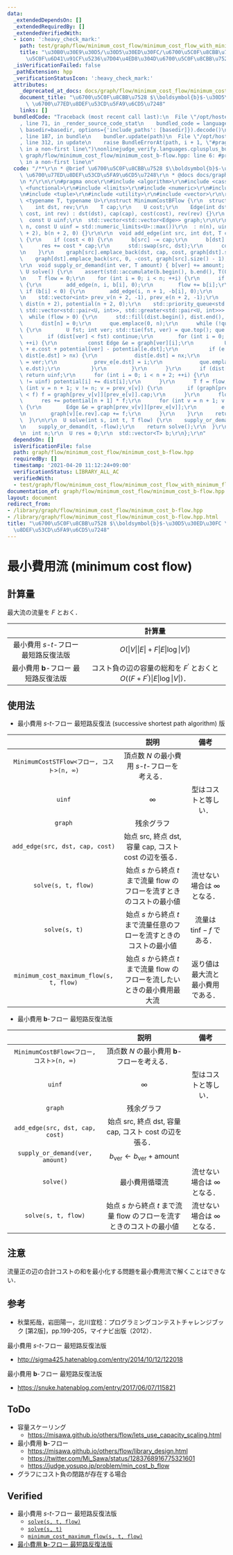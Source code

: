 ```yaml
---
data:
  _extendedDependsOn: []
  _extendedRequiredBy: []
  _extendedVerifiedWith:
  - icon: ':heavy_check_mark:'
    path: test/graph/flow/minimum_cost_flow/minimum_cost_flow_with_minimum_flow_constraint.test.cpp
    title: "\u30B0\u30E9\u30D5/\u30D5\u30ED\u30FC/\u6700\u5C0F\u8CBB\u7528\u6D41/\u6700\
      \u5C0F\u6D41\u91CF\u5236\u7D04\u4ED8\u304D\u6700\u5C0F\u8CBB\u7528\u6D41"
  _isVerificationFailed: false
  _pathExtension: hpp
  _verificationStatusIcon: ':heavy_check_mark:'
  attributes:
    _deprecated_at_docs: docs/graph/flow/minimum_cost_flow/minimum_cost_flow.md
    document_title: "\u6700\u5C0F\u8CBB\u7528 $\\boldsymbol{b}$-\u30D5\u30ED\u30FC\
      \ \u6700\u77ED\u8DEF\u53CD\u5FA9\u6CD5\u7248"
    links: []
  bundledCode: "Traceback (most recent call last):\n  File \"/opt/hostedtoolcache/Python/3.10.0/x64/lib/python3.10/site-packages/onlinejudge_verify/documentation/build.py\"\
    , line 71, in _render_source_code_stat\n    bundled_code = language.bundle(stat.path,\
    \ basedir=basedir, options={'include_paths': [basedir]}).decode()\n  File \"/opt/hostedtoolcache/Python/3.10.0/x64/lib/python3.10/site-packages/onlinejudge_verify/languages/cplusplus.py\"\
    , line 187, in bundle\n    bundler.update(path)\n  File \"/opt/hostedtoolcache/Python/3.10.0/x64/lib/python3.10/site-packages/onlinejudge_verify/languages/cplusplus_bundle.py\"\
    , line 312, in update\n    raise BundleErrorAt(path, i + 1, \"#pragma once found\
    \ in a non-first line\")\nonlinejudge_verify.languages.cplusplus_bundle.BundleErrorAt:\
    \ graph/flow/minimum_cost_flow/minimum_cost_b-flow.hpp: line 6: #pragma once found\
    \ in a non-first line\n"
  code: "/**\r\n * @brief \u6700\u5C0F\u8CBB\u7528 $\\boldsymbol{b}$-\u30D5\u30ED\u30FC\
    \ \u6700\u77ED\u8DEF\u53CD\u5FA9\u6CD5\u7248\r\n * @docs docs/graph/flow/minimum_cost_flow/minimum_cost_flow.md\r\
    \n */\r\n\r\n#pragma once\r\n#include <algorithm>\r\n#include <cassert>\r\n#include\
    \ <functional>\r\n#include <limits>\r\n#include <numeric>\r\n#include <queue>\r\
    \n#include <tuple>\r\n#include <utility>\r\n#include <vector>\r\n\r\ntemplate\
    \ <typename T, typename U>\r\nstruct MinimumCostBFlow {\r\n  struct Edge {\r\n\
    \    int dst, rev;\r\n    T cap;\r\n    U cost;\r\n    Edge(int dst, T cap, U\
    \ cost, int rev) : dst(dst), cap(cap), cost(cost), rev(rev) {}\r\n  };\r\n\r\n\
    \  const U uinf;\r\n  std::vector<std::vector<Edge>> graph;\r\n\r\n  MinimumCostBFlow(int\
    \ n, const U uinf = std::numeric_limits<U>::max())\r\n  : n(n), uinf(uinf), graph(n\
    \ + 2), b(n + 2, 0) {}\r\n\r\n  void add_edge(int src, int dst, T cap, U cost)\
    \ {\r\n    if (cost < 0) {\r\n      b[src] -= cap;\r\n      b[dst] += cap;\r\n\
    \      res += cost * cap;\r\n      std::swap(src, dst);\r\n      cost = -cost;\r\
    \n    }\r\n    graph[src].emplace_back(dst, cap, cost, graph[dst].size());\r\n\
    \    graph[dst].emplace_back(src, 0, -cost, graph[src].size() - 1);\r\n  }\r\n\
    \r\n  void supply_or_demand(int ver, T amount) { b[ver] += amount; }\r\n\r\n \
    \ U solve() {\r\n    assert(std::accumulate(b.begin(), b.end(), T(0)) == 0);\r\
    \n    T flow = 0;\r\n    for (int i = 0; i < n; ++i) {\r\n      if (b[i] > 0)\
    \ {\r\n        add_edge(n, i, b[i], 0);\r\n        flow += b[i];\r\n      } else\
    \ if (b[i] < 0) {\r\n        add_edge(i, n + 1, -b[i], 0);\r\n      }\r\n    }\r\
    \n    std::vector<int> prev_v(n + 2, -1), prev_e(n + 2, -1);\r\n    std::vector<U>\
    \ dist(n + 2), potential(n + 2, 0);\r\n    std::priority_queue<std::pair<U, int>,\
    \ std::vector<std::pair<U, int>>, std::greater<std::pair<U, int>>> que;\r\n  \
    \  while (flow > 0) {\r\n      std::fill(dist.begin(), dist.end(), uinf);\r\n\
    \      dist[n] = 0;\r\n      que.emplace(0, n);\r\n      while (!que.empty())\
    \ {\r\n        U fst; int ver; std::tie(fst, ver) = que.top(); que.pop();\r\n\
    \        if (dist[ver] < fst) continue;\r\n        for (int i = 0; i < graph[ver].size();\
    \ ++i) {\r\n          const Edge &e = graph[ver][i];\r\n          U nx = dist[ver]\
    \ + e.cost + potential[ver] - potential[e.dst];\r\n          if (e.cap > 0 &&\
    \ dist[e.dst] > nx) {\r\n            dist[e.dst] = nx;\r\n            prev_v[e.dst]\
    \ = ver;\r\n            prev_e[e.dst] = i;\r\n            que.emplace(dist[e.dst],\
    \ e.dst);\r\n          }\r\n        }\r\n      }\r\n      if (dist[n + 1] == uinf)\
    \ return uinf;\r\n      for (int i = 0; i < n + 2; ++i) {\r\n        if (dist[i]\
    \ != uinf) potential[i] += dist[i];\r\n      }\r\n      T f = flow;\r\n      for\
    \ (int v = n + 1; v != n; v = prev_v[v]) {\r\n        if (graph[prev_v[v]][prev_e[v]].cap\
    \ < f) f = graph[prev_v[v]][prev_e[v]].cap;\r\n      }\r\n      flow -= f;\r\n\
    \      res += potential[n + 1] * f;\r\n      for (int v = n + 1; v != n; v = prev_v[v])\
    \ {\r\n        Edge &e = graph[prev_v[v]][prev_e[v]];\r\n        e.cap -= f;\r\
    \n        graph[v][e.rev].cap += f;\r\n      }\r\n    }\r\n    return res;\r\n\
    \  }\r\n\r\n  U solve(int s, int t, T flow) {\r\n    supply_or_demand(s, flow);\r\
    \n    supply_or_demand(t, -flow);\r\n    return solve();\r\n  }\r\n\r\nprivate:\r\
    \n  int n;\r\n  U res = 0;\r\n  std::vector<T> b;\r\n};\r\n"
  dependsOn: []
  isVerificationFile: false
  path: graph/flow/minimum_cost_flow/minimum_cost_b-flow.hpp
  requiredBy: []
  timestamp: '2021-04-20 11:12:24+09:00'
  verificationStatus: LIBRARY_ALL_AC
  verifiedWith:
  - test/graph/flow/minimum_cost_flow/minimum_cost_flow_with_minimum_flow_constraint.test.cpp
documentation_of: graph/flow/minimum_cost_flow/minimum_cost_b-flow.hpp
layout: document
redirect_from:
- /library/graph/flow/minimum_cost_flow/minimum_cost_b-flow.hpp
- /library/graph/flow/minimum_cost_flow/minimum_cost_b-flow.hpp.html
title: "\u6700\u5C0F\u8CBB\u7528 $\\boldsymbol{b}$-\u30D5\u30ED\u30FC \u6700\u77ED\
  \u8DEF\u53CD\u5FA9\u6CD5\u7248"
---
```

# 最小費用流 (minimum cost flow)


## 計算量

最大流の流量を $F$ とおく．

||計算量|
|:--:|:--:|
|最小費用 $s$-$t$-フロー 最短路反復法版|$O(\lvert V \rvert \lvert E \rvert + F \lvert E \rvert \log{\lvert V \rvert})$|
|最小費用 $\boldsymbol{b}$-フロー 最短路反復法版|コスト負の辺の容量の総和を $F^{\prime}$ とおくと $O((F + F^{\prime})\lvert E \rvert \log{\lvert V \rvert})$．|


## 使用法

- 最小費用 $s$-$t$-フロー 最短路反復法 (successive shortest path algorithm) 版

||説明|備考|
|:--:|:--:|:--:|
|`MinimumCostSTFlow<フロー, コスト>(n, ∞)`|頂点数 $N$ の最小費用 $s$-$t$-フローを考える．||
|`uinf`|$\infty$|型はコストと等しい．|
|`graph`|残余グラフ||
|`add_edge(src, dst, cap, cost)`|始点 $\mathrm{src}$, 終点 $\mathrm{dst}$, 容量 $\mathrm{cap}$, コスト $\mathrm{cost}$ の辺を張る．||
|`solve(s, t, flow)`|始点 $s$ から終点 $t$ まで流量 $\mathrm{flow}$ のフローを流すときのコストの最小値|流せない場合は $\infty$ となる．|
|`solve(s, t)`|始点 $s$ から終点 $t$ まで流量任意のフローを流すときのコストの最小値|流量は $\mathrm{tinf} - f$ である．|
|`minimum_cost_maximum_flow(s, t, flow)`|始点 $s$ から終点 $t$ まで流量 $\mathrm{flow}$ のフローを流したいときの最小費用最大流|返り値は最大流と最小費用である．|

- 最小費用 $\boldsymbol{b}$-フロー 最短路反復法版

||説明|備考|
|:--:|:--:|:--:|
|`MinimumCostBFlow<フロー, コスト>(n, ∞)`|頂点数 $N$ の最小費用 $\boldsymbol{b}$-フローを考える．||
|`uinf`|$\infty$|型はコストと等しい．|
|`graph`|残余グラフ||
|`add_edge(src, dst, cap, cost)`|始点 $\mathrm{src}$, 終点 $\mathrm{dst}$, 容量 $\mathrm{cap}$, コスト $\mathrm{cost}$ の辺を張る．||
|`supply_or_demand(ver, amount)`|$b_{\mathrm{ver}} \gets b_{\mathrm{ver}} + \mathrm{amount}$||
|`solve()`|最小費用循環流|流せない場合は $\infty$ となる．|
|`solve(s, t, flow)`|始点 $s$ から終点 $t$ まで流量 $\mathrm{flow}$ のフローを流すときのコストの最小値|流せない場合は $\infty$ となる．|


## 注意

流量正の辺の合計コストの和を最小化する問題を最小費用流で解くことはできない．


## 参考

- 秋葉拓哉，岩田陽一，北川宜稔：プログラミングコンテストチャレンジブック \[第2版\]，pp.199-205，マイナビ出版（2012）．

最小費用 $s$-$t$-フロー 最短路反復法版
- http://sigma425.hatenablog.com/entry/2014/10/12/122018

最小費用 $\boldsymbol{b}$-フロー 最短路反復法版
- https://snuke.hatenablog.com/entry/2017/06/07/115821


## ToDo

- 容量スケーリング
  - https://misawa.github.io/others/flow/lets_use_capacity_scaling.html
- 最小費用 $\boldsymbol{b}$-フロー
  - https://misawa.github.io/others/flow/library_design.html
  - https://twitter.com/Mi_Sawa/status/1283768916775321601
  - https://judge.yosupo.jp/problem/min_cost_b_flow
- グラフにコスト負の閉路が存在する場合


## Verified

- 最小費用 $s$-$t$-フロー 最短路反復法版
  - [`solve(s, t, flow)`](https://onlinejudge.u-aizu.ac.jp/solutions/problem/GRL_6_B/review/4092721/emthrm/C++14)
  - [`solve(s, t)`](https://onlinejudge.u-aizu.ac.jp/solutions/problem/2293/review/4085999/emthrm/C++14)
  - [`minimum_cost_maximum_flow(s, t, flow)`](https://onlinejudge.u-aizu.ac.jp/solutions/problem/1088/review/4086009/emthrm/C++14)
- [最小費用 $\boldsymbol{b}$-フロー 最短路反復法版](https://onlinejudge.u-aizu.ac.jp/solutions/problem/2230/review/4224563/emthrm/C++14)
